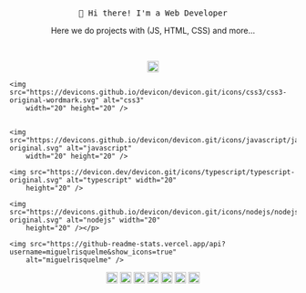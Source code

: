 
<!--
**carlossroliveira/carlossroliveira** is a ✨ _special_ ✨ repository because its `README.md` (this file) appears on your GitHub profile.

Here are some ideas to get you started:

- 🔭 I’m currently working on ...
- 🌱 I’m currently learning ...
- 👯 I’m looking to collaborate on ...
- 🤔 I’m looking for help with ...
- 💬 Ask me about ...
- 📫 How to reach me: ...
- 😄 Pronouns: ...
- ⚡ Fun fact: ...
-->


<!-- HEADER -->
<p align="center">
    <br><br>
    <samp>
        👋 Hi there! I'm a Web Developer
    </samp>
</p>

<!-- ABOUT OF ME -->
<p align="center" style="text-align: center;">
    Here we do projects with (JS, HTML, CSS) and more...
</p>
<br>

<!-- SOCIAL MEDIAS -->
<p align="center">
    <img src="https://devicons.github.io/devicon/devicon.git/icons/html5/html5-original-wordmark.svg" alt="html5"
        width="20" height="20" />
        
    <img src="https://devicons.github.io/devicon/devicon.git/icons/css3/css3-original-wordmark.svg" alt="css3"
        width="20" height="20" />


    <img src="https://devicons.github.io/devicon/devicon.git/icons/javascript/javascript-original.svg" alt="javascript"
        width="20" height="20" />

    <img src="https://devicon.dev/devicon.git/icons/typescript/typescript-original.svg" alt="typescript" width="20"
        height="20" />

    <img src="https://devicons.github.io/devicon/devicon.git/icons/nodejs/nodejs-original.svg" alt="nodejs" width="20"
        height="20" /></p>
<p align="center">

    <img src="https://github-readme-stats.vercel.app/api?username=miguelrisquelme&show_icons=true"
        alt="miguelrisquelme" />
</p>

<p align="center">
    <a href="https://codepen.io/miguelrisquelme" target="blank"><img align="center"
            src="https://cdn.jsdelivr.net/npm/simple-icons@3.0.1/icons/codepen.svg" alt="miguelrisquelme" height="20"
            width="20" /></a>
    <a href="https://twitter.com/miguelrisquelme" target="blank"><img align="center"
            src="https://cdn.jsdelivr.net/npm/simple-icons@3.0.1/icons/twitter.svg" alt="miguelrisquelme" height="20"
            width="20" /></a>
    <a href="https://linkedin.com/in/miguelrisquelme" target="blank"><img align="center"
            src="https://cdn.jsdelivr.net/npm/simple-icons@3.0.1/icons/linkedin.svg" alt="miguelrisquelme" height="20"
            width="20" /></a>
    <a href="https://stackoverflow.com/miguelrisquelme" target="blank"><img align="center"
            src="https://cdn.jsdelivr.net/npm/simple-icons@3.0.1/icons/stackoverflow.svg" alt="miguelrisquelme"
            height="20" width="20" /></a>
    <a href="https://codesandbox.com/u/miguelrisquelme" target="blank"><img align="center"
            src="https://cdn.jsdelivr.net/npm/simple-icons@3.0.1/icons/codesandbox.svg" alt="miguelrisquelme"
            height="20" width="20" /></a>
    <a href="https://fb.com/miguelrisquelme" target="blank"><img align="center"
            src="https://cdn.jsdelivr.net/npm/simple-icons@3.0.1/icons/facebook.svg" alt="miguelrisquelme" height="20"
            width="20" /></a>
    <a href="https://instagram.com/miguelrisquelme" target="blank"><img align="center"
            src="https://cdn.jsdelivr.net/npm/simple-icons@3.0.1/icons/instagram.svg" alt="miguelrisquelme" height="20"
            width="20" /></a>
</p>
